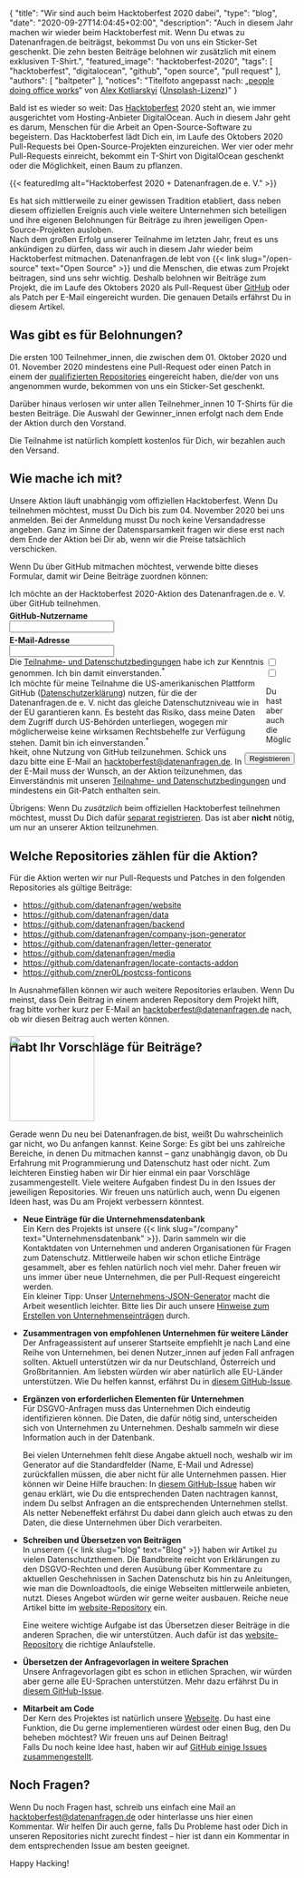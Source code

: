 {
    "title": "Wir sind auch beim Hacktoberfest 2020 dabei",
    "type": "blog",
    "date": "2020-09-27T14:04:45+02:00",
    "description": "Auch in diesem Jahr machen wir wieder beim Hacktoberfest mit. Wenn Du etwas zu Datenanfragen.de beiträgst, bekommst Du von uns ein Sticker-Set geschenkt. Die zehn besten Beiträge belohnen wir zusätzlich mit einem exklusiven T-Shirt.",
    "featured_image": "hacktoberfest-2020",
    "tags": [ "hacktoberfest", "digitalocean", "github", "open source", "pull request" ],
    "authors": [ "baltpeter" ],
    "notices": "Titelfoto angepasst nach: „[people doing office works](https://unsplash.com/photos/QBpZGqEMsKg)“ von [Alex Kotliarskyi](https://unsplash.com/@frantic) ([Unsplash-Lizenz](https://unsplash.com/license))"
}

Bald ist es wieder so weit: Das [Hacktoberfest](https://hacktoberfest.digitalocean.com/) 2020 steht an, wie immer ausgerichtet vom Hosting-Anbieter DigitalOcean. Auch in diesem Jahr geht es darum, Menschen für die Arbeit an Open-Source-Software zu begeistern. Das Hacktoberfest lädt Dich ein, im Laufe des Oktobers 2020 Pull-Requests bei Open-Source-Projekten einzureichen. Wer vier oder mehr Pull-Requests einreicht, bekommt ein T-Shirt von DigitalOcean geschenkt oder die Möglichkeit, einen Baum zu pflanzen.

{{< featuredImg alt="Hacktoberfest 2020 + Datenanfragen.de e. V." >}}

Es hat sich mittlerweile zu einer gewissen Tradition etabliert, dass neben diesem offiziellen Ereignis auch viele weitere Unternehmen sich beteiligen und ihre eigenen Belohnungen für Beiträge zu ihren jeweiligen Open-Source-Projekten ausloben.  
Nach dem großen Erfolg unserer Teilnahme im letzten Jahr, freut es uns ankündigen zu dürfen, dass wir auch in diesem Jahr wieder beim Hacktoberfest mitmachen. Datenanfragen.de lebt von {{< link slug="/open-source" text="Open Source" >}} und die Menschen, die etwas zum Projekt beitragen, sind uns sehr wichtig. Deshalb belohnen wir Beiträge zum Projekt, die im Laufe des Oktobers 2020 als Pull-Request über [GitHub](https://github.com/) oder als Patch per E-Mail eingereicht wurden. Die genauen Details erfährst Du in diesem Artikel.

## Was gibt es für Belohnungen?

Die ersten 100 Teilnehmer_innen, die zwischen dem 01. Oktober 2020 und 01. November 2020 mindestens eine Pull-Request oder einen Patch in einem der [qualifizierten Repositories](#repos) eingereicht haben, die/der von uns angenommen wurde, bekommen von uns ein Sticker-Set geschenkt.

Darüber hinaus verlosen wir unter allen Teilnehmer_innen 10 T-Shirts für die besten Beiträge. Die Auswahl der Gewinner_innen erfolgt nach dem Ende der Aktion durch den Vorstand.

Die Teilnahme ist natürlich komplett kostenlos für Dich, wir bezahlen auch den Versand.

## Wie mache ich mit?

Unsere Aktion läuft unabhängig vom offiziellen Hacktoberfest. Wenn Du teilnehmen möchtest, musst Du Dich bis zum 04. November 2020 bei uns anmelden. Bei der Anmeldung musst Du noch keine Versandadresse angeben. Ganz im Sinne der Datensparsamkeit fragen wir diese erst nach dem Ende der Aktion bei Dir ab, wenn wir die Preise tatsächlich verschicken.

Wenn Du über GitHub mitmachen möchtest, verwende bitte dieses Formular, damit wir Deine Beiträge zuordnen können:

<div class="box form-group" style="max-width: 600px; margin: auto;">
<form action="https://backend.datenanfragen.de/hacktoberfest" method="POST">
Ich möchte an der Hacktoberfest 2020-Aktion des Datenanfragen.de e.&nbsp;V. über GitHub teilnehmen.
<div class="clearfix" style="margin-bottom: 5px;"></div>
<!-- Pattern adapted after: https://github.com/shinnn/github-username-regex/blob/0794566cc10e8c5a0e562823f8f8e99fa044e5f4/index.js#L1 -->
<label><div class="col40"><strong>GitHub-Nutzername</strong></div><div class="col60"><input type="text" pattern="^@?[a-zA-Z\d](?:[a-zA-Z\d]|-(?=[a-zA-Z\d])){0,38}$" name="github_user" class="form-element" required></label></div>
<div class="clearfix" style="margin-bottom: 5px;"></div>
<label><div class="col40"><strong>E-Mail-Adresse</strong></div><div class="col60"><input type="email" name="email" class="form-element" required></label></div>
<div class="clearfix"></div>
<div class="form-group"><input type="checkbox" id="accept_terms" name="accept_terms" class="form-element" required><label for="accept_terms"><div style="float: left; width: 90%;">Die <a href="https://static.dacdn.de/docs/bedingungen-hacktoberfest-2020.pdf">Teilnahme- und Datenschutzbedingungen</a> habe ich zur Kenntnis genommen. Ich bin damit einverstanden.<sup class="color-teal-700">*</sup></div></label></div>
<div class="form-group"><input type="checkbox" id="accept_us_transfers" name="accept_us_transfers" class="form-element" required><label for="accept_us_transfers"><div style="float: left; width: 90%;">Ich möchte für meine Teilnahme die US-amerikanischen Plattform GitHub (<a href="https://docs.github.com/en/free-pro-team@latest/github/site-policy/github-privacy-statement">Datenschutzerklärung</a>) nutzen, für die der Datenanfragen.de e.&nbsp;V. nicht das gleiche Datenschutzniveau wie in der EU garantieren kann. Es besteht das Risiko, dass meine Daten dem Zugriff durch US-Behörden unterliegen, wogegen mir möglicherweise keine wirksamen Rechtsbehelfe zur Verfügung stehen. Damit bin ich einverstanden.<sup class="color-teal-700">*</sup></div></label></div>
<input type="hidden" name="language" value="de">
<input type="hidden" name="year" value="2020">
<div style="float: right; margin-top: 10px;"><input class="button button-primary" type="submit" value="Registrieren"></label></div>
<div class="clearfix"></div>
</form>
</div>

Du hast aber auch die Möglichkeit, ohne Nutzung von GitHub teilzunehmen. Schick uns dazu bitte eine E-Mail an <hacktoberfest@datenanfragen.de>. In der E-Mail muss der Wunsch, an der Aktion teilzunehmen, das Einverständnis mit unseren [Teilnahme- und Datenschutzbedingungen](https://static.dacdn.de/docs/bedingungen-hacktoberfest-2020.pdf) und mindestens ein Git-Patch enthalten sein.

Übrigens: Wenn Du _zusätzlich_ beim offiziellen Hacktoberfest teilnehmen möchtest, musst Du Dich dafür [separat registrieren](https://hacktoberfest.digitalocean.com/). Das ist aber **nicht** nötig, um nur an unserer Aktion teilzunehmen.

<a id="repos"></a>

## Welche Repositories zählen für die Aktion?

Für die Aktion werten wir nur Pull-Requests und Patches in den folgenden Repositories als gültige Beiträge:

* <https://github.com/datenanfragen/website>
* <https://github.com/datenanfragen/data>
* <https://github.com/datenanfragen/backend>
* <https://github.com/datenanfragen/company-json-generator>
* <https://github.com/datenanfragen/letter-generator>
* <https://github.com/datenanfragen/media>
* <https://github.com/datenanfragen/locate-contacts-addon>
* <https://github.com/zner0L/postcss-fonticons>

In Ausnahmefällen können wir auch weitere Repositories erlauben. Wenn Du meinst, dass Dein Beitrag in einem anderen Repository dem Projekt hilft, frag bitte vorher kurz per E-Mail an <hacktoberfest@datenanfragen.de> nach, ob wir diesen Beitrag auch werten können.

## Habt Ihr Vorschläge für Beiträge?

<img class="offset-image offset-image-right" src="/card-icons/code.svg" style="height: 150px; margin-right: -100px; margin-top: -50px;" alt="">

Gerade wenn Du neu bei Datenanfragen.de bist, weißt Du wahrscheinlich gar nicht, wo Du anfangen kannst. Keine Sorge: Es gibt bei uns zahlreiche Bereiche, in denen Du mitmachen kannst – ganz unabhängig davon, ob Du Erfahrung mit Programmierung und Datenschutz hast oder nicht. Zum leichteren Einstieg haben wir Dir hier einmal ein paar Vorschläge zusammengestellt. Viele weitere Aufgaben findest Du in den Issues der jeweiligen Repositories. Wir freuen uns natürlich auch, wenn Du eigenen Ideen hast, was Du am Projekt verbessern könntest.

* **Neue Einträge für die Unternehmensdatenbank**  
  Ein Kern des Projekts ist unsere {{< link slug="/company" text="Unternehmensdatenbank" >}}. Darin sammeln wir die Kontaktdaten von Unternehmen und anderen Organisationen für Fragen zum Datenschutz. Mittlerweile haben wir schon etliche Einträge gesammelt, aber es fehlen natürlich noch viel mehr. Daher freuen wir uns immer über neue Unternehmen, die per Pull-Request eingereicht werden.  
  Ein kleiner Tipp: Unser [Unternehmens-JSON-Generator](https://company-json.netlify.com/) macht die Arbeit wesentlich leichter. Bitte lies Dir auch unsere [Hinweise zum Erstellen von Unternehmenseinträgen](https://github.com/datenanfragen/data#data-format-guidelines-and-resources-for-company-records) durch.

* **Zusammentragen von empfohlenen Unternehmen für weitere Länder**  
  Der Anfrageassistent auf unserer Startseite empfiehlt je nach Land eine Reihe von Unternehmen, bei denen Nutzer_innen auf jeden Fall anfragen sollten. Aktuell unterstützen wir da nur Deutschland, Österreich und Großbritannien. Am liebsten würden wir aber natürlich alle EU-Länder unterstützen. Wie Du helfen kannst, erfährst Du in [diesem GitHub-Issue](https://github.com/datenanfragen/data/issues/230).

* **Ergänzen von erforderlichen Elementen für Unternehmen**  
  Für DSGVO-Anfragen muss das Unternehmen Dich eindeutig identifizieren können. Die Daten, die dafür nötig sind, unterscheiden sich von Unternehmen zu Unternehmen. Deshalb sammeln wir diese Information auch in der Datenbank.

  Bei vielen Unternehmen fehlt diese Angabe aktuell noch, weshalb wir im Generator auf die Standardfelder (Name, E-Mail und Adresse) zurückfallen müssen, die aber nicht für alle Unternehmen passen. Hier können wir Deine Hilfe brauchen: In [diesem GitHub-Issue](https://github.com/datenanfragen/data/issues/720) haben wir genau erklärt, wie Du die entsprechenden Daten nachtragen kannst, indem Du selbst Anfragen an die entsprechenden Unternehmen stellst. Als netter Nebeneffekt erfährst Du dabei dann gleich auch etwas zu den Daten, die diese Unternehmen über Dich verarbeiten.

* **Schreiben und Übersetzen von Beiträgen**  
  In unserem {{< link slug="blog" text="Blog" >}} haben wir Artikel zu vielen Datenschutzthemen. Die Bandbreite reicht von Erklärungen zu den DSGVO-Rechten und deren Ausübung über Kommentare zu aktuellen Geschehnissen in Sachen Datenschutz bis hin zu Anleitungen, wie man die Downloadtools, die einige Webseiten mittlerweile anbieten, nutzt. Dieses Angebot würden wir gerne weiter ausbauen. Reiche neue Artikel bitte im [website-Repository](https://github.com/datenanfragen/website) ein.

  Eine weitere wichtige Aufgabe ist das Übersetzen dieser Beiträge in die anderen Sprachen, die wir unterstützen. Auch dafür ist das [website-Repository](https://github.com/datenanfragen/website) die richtige Anlaufstelle.

* **Übersetzen der Anfragevorlagen in weitere Sprachen**  
  Unsere Anfragevorlagen gibt es schon in etlichen Sprachen, wir würden aber gerne alle EU-Sprachen unterstützen. Mehr dazu erfährst Du in [diesem GitHub-Issue](https://github.com/datenanfragen/data/issues/229).

* **Mitarbeit am Code**  
  Der Kern des Projektes ist natürlich unsere [Webseite](https://github.com/datenanfragen/website). Du hast eine Funktion, die Du gerne implementieren würdest oder einen Bug, den Du beheben möchtest? Wir freuen uns auf Deinen Beitrag!  
  Falls Du noch keine Idee hast, haben wir auf [GitHub einige Issues zusammengestellt](https://github.com/datenanfragen/website/issues).

## Noch Fragen?

Wenn Du noch Fragen hast, schreib uns einfach eine Mail an <hacktoberfest@datenanfragen.de> oder hinterlasse uns hier einen Kommentar. Wir helfen Dir auch gerne, falls Du Probleme hast oder Dich in unseren Repositories nicht zurecht findest – hier ist dann ein Kommentar in dem entsprechenden Issue am besten geeignet.

Happy Hacking!

<script>
window.addEventListener('load', () => {
  if (PARAMETERS.error) {
    if (PARAMETERS.error === 'validation') alert('Die Anmeldedaten, die Du angegeben hast, waren leider nicht korrekt. Bitte versuche es erneut.');
    else if (PARAMETERS.error === 'server') alert('Bei der Registrierung ist leider ein Fehler auf unserer Seite aufgetreten. Bitte versuche es später erneut oder wende Dich über hacktoberfest@datenanfragen.de an uns.');
    else if (PARAMETERS.error === 'duplicate') alert('Diese GitHub-Nutzer_in oder diese E-Mail-Adresse ist bereits registriert. Das warst nicht Du? Bitte wende Dich über hacktoberfest@datenanfragen.de an uns.');
    else if (PARAMETERS.error === 'expired') alert('Die Anmeldefrist ist leider schon abgelaufen.');
  }
  else if (PARAMETERS.success === '1') alert('Deine Registrierung wurde erfolgreich bearbeitet. Du solltest gleich eine Bestätigung per E-Mail erhalten.');
});
</script>
